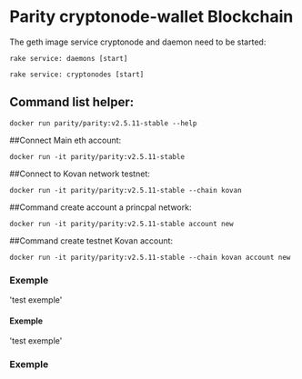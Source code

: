 # Parity cryptonode-wallet Blockchain

The geth image service cryptonode and daemon need to be started:

```rake service: daemons [start]```

```rake service: cryptonodes [start]```

## Command list helper:

```docker run parity/parity:v2.5.11-stable --help```

##Connect Main eth account:

```docker run -it parity/parity:v2.5.11-stable```

##Connect to Kovan network testnet:

```docker run -it parity/parity:v2.5.11-stable --chain kovan```

##Command create account a princpal network:

```docker run -it parity/parity:v2.5.11-stable account new```

##Command create testnet Kovan account:

```docker run -it parity/parity:v2.5.11-stable --chain kovan account new```








### Exemple
'test exemple'

#### Exemple
'test exemple'

### Exemple
